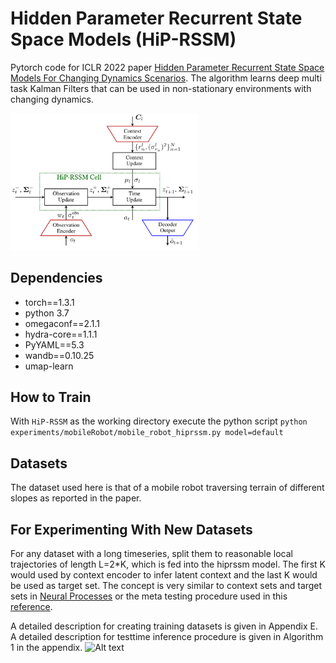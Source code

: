 # Hidden Parameter Recurrent State Space Models (HiP-RSSM)
Pytorch code for ICLR 2022 paper [Hidden Parameter Recurrent State Space Models For Changing Dynamics Scenarios](https://openreview.net/forum?id=ds8yZOUsea). The algorithm learns
deep multi task Kalman Filters that can be used in non-stationary environments with changing dynamics.

<img src="/pics/img.png" alt="drawing" style="width:300px;"/>

Dependencies
--------------

* torch==1.3.1
* python 3.7
* omegaconf==2.1.1
* hydra-core==1.1.1
* PyYAML==5.3
* wandb==0.10.25
* umap-learn

How to Train
-------------

With ```HiP-RSSM``` as the working directory execute the python script
```python experiments/mobileRobot/mobile_robot_hiprssm.py model=default```


Datasets
------------
The dataset used here is that of a mobile robot traversing terrain of different slopes as reported in the paper. 

For Experimenting With New Datasets
-------------
For any dataset with a long timeseries, split them to reasonable local trajectories of length L=2*K, which is 
fed into the hiprssm model.
The first K would used by context encoder to infer latent context and the last K would be used as target set.
The concept is very similar to context sets and target sets in [Neural Processes](https://arxiv.org/abs/1807.01622) or the meta testing procedure used
in this [reference](https://openreview.net/pdf?id=HyztsoC5Y7).

A detailed description for creating training datasets is given in Appendix E.
A detailed description for testtime inference procedure is given in Algorithm 1 in the appendix.
![Alt text](/pics/img_1.png?raw=true "Test time inference")

